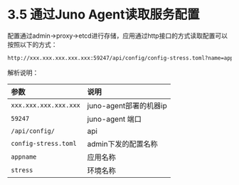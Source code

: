 # 3.5 通过Juno Agent读取服务配置

配置通过admin->proxy->etcd进行存储，应用通过http接口的方式读取配置可以按照以下的方式：

```txt
http://xxx.xxx.xxx.xxx.xxx:59247/api/config/config-stress.toml?name=appname&env=stress
```

解析说明：

| 参数                  | 说明                   |
| :-------------------- | :--------------------- |
| `xxx.xxx.xxx.xxx.xxx` | juno-agent部署的机器ip |
| `59247`               | juno-agent 端口        |
| `/api/config/`        | api                    |
| `config-stress.toml`  | admin下发的配置名称    |
| `appname`             | 应用名称               |
| `stress`              | 环境名称               |
